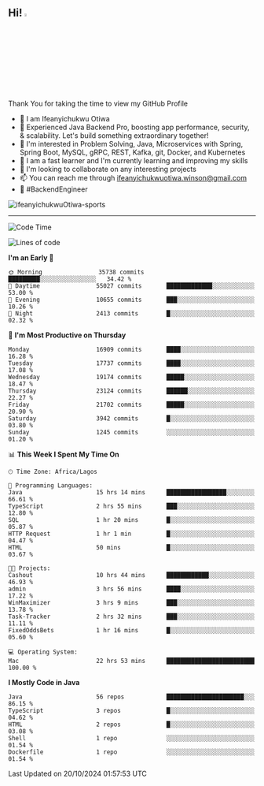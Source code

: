 <!-- BLOG-POST-LIST:START --><!-- BLOG-POST-LIST:END -->

## Hi! <img src="https://media.giphy.com/media/hvRJCLFzcasrR4ia7z/giphy.gif" width="4%"> 

Thank You for taking the time to view my GitHub Profile

- 👋 I am Ifeanyichukwu Otiwa
- 🚀 Experienced Java Backend Pro, boosting app performance, security, & scalability. Let's build something extraordinary together!
- 👀 I'm interested in Problem Solving, Java, Microservices with Spring, Spring Boot, MySQL, gRPC, REST, Kafka, git, Docker, and Kubernetes
- 🌱 I am a fast learner and I'm currently learning and improving my skills
- 💞️ I'm looking to collaborate on any interesting projects
- 📫 You can reach me through ifeanyichukwuotiwa.winson@gmail.com
- 🚀 #BackendEngineer

<p align="left" marginTop="10px"> <img src="https://komarev.com/ghpvc/?username=ifeanyichukwuOtiwa-sports&label=Profile%20views&color=0e75b6&style=for-the-badge" alt="ifeanyichukwuOtiwa-sports" /> </p>

***

<!--START_SECTION:waka-->
![Code Time](http://img.shields.io/badge/Code%20Time-3%2C001%20hrs%203%20mins-blue)

![Lines of code](https://img.shields.io/badge/From%20Hello%20World%20I%27ve%20Written-25.2%20million%20lines%20of%20code-blue)

**I'm an Early 🐤** 

```text
🌞 Morning                35738 commits       █████████░░░░░░░░░░░░░░░░   34.42 % 
🌆 Daytime                55027 commits       █████████████░░░░░░░░░░░░   53.00 % 
🌃 Evening                10655 commits       ███░░░░░░░░░░░░░░░░░░░░░░   10.26 % 
🌙 Night                  2413 commits        █░░░░░░░░░░░░░░░░░░░░░░░░   02.32 % 
```
📅 **I'm Most Productive on Thursday** 

```text
Monday                   16909 commits       ████░░░░░░░░░░░░░░░░░░░░░   16.28 % 
Tuesday                  17737 commits       ████░░░░░░░░░░░░░░░░░░░░░   17.08 % 
Wednesday                19174 commits       █████░░░░░░░░░░░░░░░░░░░░   18.47 % 
Thursday                 23124 commits       ██████░░░░░░░░░░░░░░░░░░░   22.27 % 
Friday                   21702 commits       █████░░░░░░░░░░░░░░░░░░░░   20.90 % 
Saturday                 3942 commits        █░░░░░░░░░░░░░░░░░░░░░░░░   03.80 % 
Sunday                   1245 commits        ░░░░░░░░░░░░░░░░░░░░░░░░░   01.20 % 
```


📊 **This Week I Spent My Time On** 

```text
🕑︎ Time Zone: Africa/Lagos

💬 Programming Languages: 
Java                     15 hrs 14 mins      █████████████████░░░░░░░░   66.61 % 
TypeScript               2 hrs 55 mins       ███░░░░░░░░░░░░░░░░░░░░░░   12.80 % 
SQL                      1 hr 20 mins        █░░░░░░░░░░░░░░░░░░░░░░░░   05.87 % 
HTTP Request             1 hr 1 min          █░░░░░░░░░░░░░░░░░░░░░░░░   04.47 % 
HTML                     50 mins             █░░░░░░░░░░░░░░░░░░░░░░░░   03.67 % 

🐱‍💻 Projects: 
Cashout                  10 hrs 44 mins      ████████████░░░░░░░░░░░░░   46.93 % 
admin                    3 hrs 56 mins       ████░░░░░░░░░░░░░░░░░░░░░   17.22 % 
WinMaximizer             3 hrs 9 mins        ███░░░░░░░░░░░░░░░░░░░░░░   13.78 % 
Task-Tracker             2 hrs 32 mins       ███░░░░░░░░░░░░░░░░░░░░░░   11.11 % 
FixedOddsBets            1 hr 16 mins        █░░░░░░░░░░░░░░░░░░░░░░░░   05.60 % 

💻 Operating System: 
Mac                      22 hrs 53 mins      █████████████████████████   100.00 % 
```

**I Mostly Code in Java** 

```text
Java                     56 repos            ██████████████████████░░░   86.15 % 
TypeScript               3 repos             █░░░░░░░░░░░░░░░░░░░░░░░░   04.62 % 
HTML                     2 repos             █░░░░░░░░░░░░░░░░░░░░░░░░   03.08 % 
Shell                    1 repo              ░░░░░░░░░░░░░░░░░░░░░░░░░   01.54 % 
Dockerfile               1 repo              ░░░░░░░░░░░░░░░░░░░░░░░░░   01.54 % 
```




 Last Updated on 20/10/2024 01:57:53 UTC
<!--END_SECTION:waka-->

<!--
<p align="center">
![trophy](https://github-profile-trophy.vercel.app/?username=ifeanyichukwuOtiwa-sports&theme=onedark) (https://github.com/ryo-ma/github-profile-trophy)
</p>
-->

<!---
ifeanyi-otiwa/ifeanyi-otiwa is a ✨ special ✨ repository because its `README.md` (this file) appears on your GitHub profile.
You can click the Preview link to take a look at your changes.
--->
